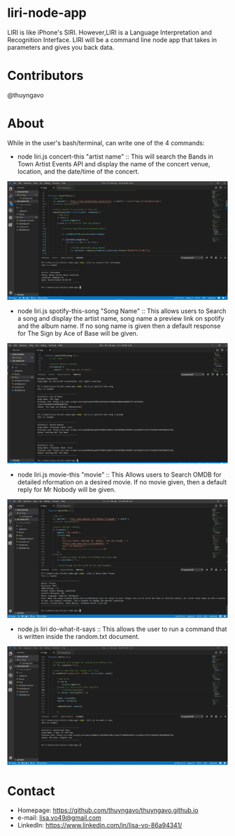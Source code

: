 # liri-node-app
LIRI is like iPhone's SIRI. However,LIRI is a Language Interpretation and Recognition Interface. LIRI will be a command line node app that takes in parameters and gives you back data.

# Contributors
@thuyngavo

# About
While in the user's bash/terminal, can write one of the 4 commands:

- node liri.js concert-this "artist name" :: This will search the Bands in Town Artist Events API and display the name of the concert venue, location, and the date/time of the concert.

![Image of concert-this function](images/concert-this.PNG)

- node liri.js spotify-this-song "Song Name" :: This allows users to Search a song and display the artist name, song name a preview link on spotify and the album name. If no song name is given then a default response for The Sign by Ace of Base will be given.

![Image of concert-this function](images/spotify-this-song.PNG)

- node liri.js movie-this "movie" :: This Allows users to Search OMDB for detailed nformation on a desired movie. If no movie given, then a default reply for Mr Nobody will be given. 

![Image of concert-this function](images/movie-this.PNG)

- node.js liri do-what-it-says :: This allows the user to run a command that is written inside the random.txt document.

![Image of concert-this function](images/do-what-it-says.PNG)


# Contact
- Homepage: https://github.com/thuyngavo/thuyngavo.github.io
- e-mail: lisa.vo49@gmail.com
- LinkedIn: https://www.linkedin.com/in/lisa-vo-86a94341/